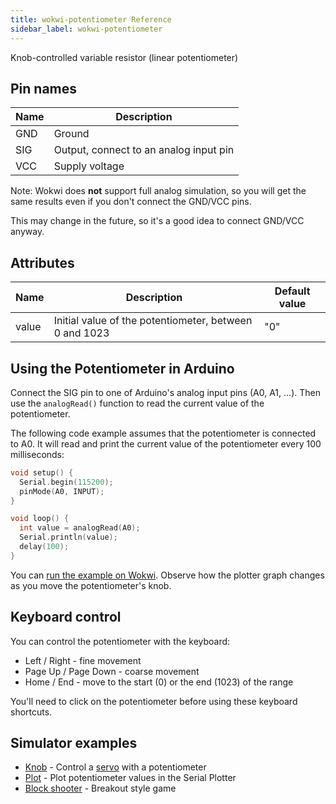 ```yaml
---
title: wokwi-potentiometer Reference
sidebar_label: wokwi-potentiometer
---
```


Knob-controlled variable resistor (linear potentiometer)

<wokwi-potentiometer />

## Pin names

| Name | Description                            |
| ---- | -------------------------------------- |
| GND  | Ground                                 |
| SIG  | Output, connect to an analog input pin |
| VCC  | Supply voltage                         |

Note: Wokwi does **not** support full analog simulation, so you will get the same
results even if you don't connect the GND/VCC pins.

This may change in the future, so it's a good idea to connect GND/VCC anyway.

## Attributes

| Name  | Description                                            | Default value |
| ----- | ------------------------------------------------------ | ------------- |
| value | Initial value of the potentiometer, between 0 and 1023 | "0"           |

## Using the Potentiometer in Arduino

Connect the SIG pin to one of Arduino's analog input pins (A0, A1, …). Then use the `analogRead()` function to read the current value of the potentiometer.

The following code example assumes that the potentiometer is connected to A0.
It will read and print the current value of the potentiometer every 100 milliseconds:

```cpp
void setup() {
  Serial.begin(115200);
  pinMode(A0, INPUT);
}

void loop() {
  int value = analogRead(A0);
  Serial.println(value);
  delay(100);
}
```

You can [run the example on Wokwi](https://wokwi.com/arduino/projects/298685457758159369). Observe how the plotter graph changes as you move the potentiometer's knob.

## Keyboard control

You can control the potentiometer with the keyboard:

- Left / Right - fine movement
- Page Up / Page Down - coarse movement
- Home / End - move to the start (0) or the end (1023) of the range

You'll need to click on the potentiometer before using these keyboard shortcuts.

## Simulator examples

- [Knob](https://wokwi.com/arduino/libraries/Servo/Knob) - Control a [servo](wokwi-servo) with a potentiometer
- [Plot](https://wokwi.com/arduino/projects/298685457758159369) - Plot potentiometer values in the Serial Plotter
- [Block shooter](https://wokwi.com/arduino/projects/291960996581343753) - Breakout style game
